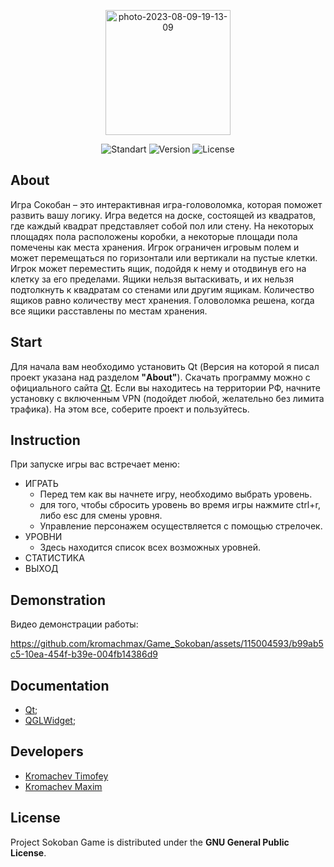 <p align="center">
<a href="https://imgbb.com/"><img src="https://i.ibb.co/bPRJx98/photo-2023-08-09-19-13-09.jpg" alt="photo-2023-08-09-19-13-09" border="0" width="200"></a>
</p>

<p align="center">
   <img src="https://img.shields.io/badge/Qt-v5.15.3-darkblue?logo=Qt" alt="Standart">
   <img src="https://img.shields.io/badge/Logistics_database_ptoject-v1.0-khaki" alt="Version">
   <img src="https://img.shields.io/badge/GNU%20General-Public%20License-khaki" alt="License">
</p>

## About

Игра Сокобан – это интерактивная игра-головоломка, которая поможет развить вашу логику.
Игра ведется на доске, состоящей из квадратов, где каждый квадрат представляет собой пол или стену. На некоторых площадях пола расположены коробки, а некоторые площади пола помечены как места хранения.
 Игрок ограничен игровым полем и может перемещаться по горизонтали или вертикали на пустые клетки. Игрок может переместить ящик, подойдя к нему и отодвинув его на клетку за его пределами. Ящики нельзя вытаскивать, и их нельзя подтолкнуть к квадратам со стенами или другим ящикам. Количество ящиков равно количеству мест хранения. Головоломка решена, когда все ящики расставлены по местам хранения.


## Start

Для начала вам необходимо установить Qt (Версия на которой я писал проект указана над разделом **"About"**). Скачать программу можно с официального сайта [Qt](https://www.qt.io/). Если вы находитесь на территории РФ, начните установку с включенным VPN (подойдет любой, желательно без лимита трафика).
На этом все, соберите проект и пользуйтесь.

## Instruction

При запуске игры вас встречает меню:
- ИГРАТЬ
  - Перед тем как вы начнете игру, необходимо выбрать уровень.
  - для того, чтобы сбросить уровень во время игры нажмите ctrl+r, либо esc для смены уровня.
  - Управление персонажем осуществляется с помощью стрелочек.
- УРОВНИ
  - Здесь находится список всех возможных уровней.
- СТАТИСТИКА
- ВЫХОД




## Demonstration

Видео демонстрации работы:



https://github.com/kromachmax/Game_Sokoban/assets/115004593/b99ab5c5-10ea-454f-b39e-004fb14386d9



## Documentation
- [Qt](https://www.qt.io/);
- [QGLWidget](https://doc.qt.io/qt-5/qglwidget.html);

## Developers

- [Kromachev Timofey](https://github.com/tak172)
- [Kromachev Maxim](https://github.com/kromachmax)

## License
Project Sokoban Game is distributed under the **GNU General Public License**.
